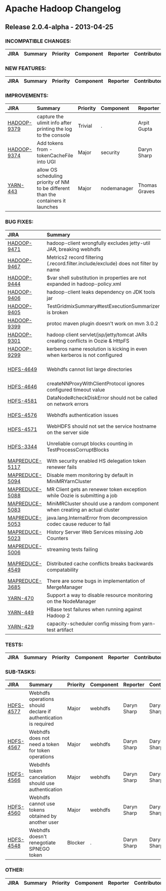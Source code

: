 
<!---
# Licensed to the Apache Software Foundation (ASF) under one
# or more contributor license agreements.  See the NOTICE file
# distributed with this work for additional information
# regarding copyright ownership.  The ASF licenses this file
# to you under the Apache License, Version 2.0 (the
# "License"); you may not use this file except in compliance
# with the License.  You may obtain a copy of the License at
#
#     http://www.apache.org/licenses/LICENSE-2.0
#
# Unless required by applicable law or agreed to in writing, software
# distributed under the License is distributed on an "AS IS" BASIS,
# WITHOUT WARRANTIES OR CONDITIONS OF ANY KIND, either express or implied.
# See the License for the specific language governing permissions and
# limitations under the License.
-->
# Apache Hadoop Changelog

## Release 2.0.4-alpha - 2013-04-25

### INCOMPATIBLE CHANGES:

| JIRA | Summary | Priority | Component | Reporter | Contributor |
|:---- |:---- | :--- |:---- |:---- |:---- |


### NEW FEATURES:

| JIRA | Summary | Priority | Component | Reporter | Contributor |
|:---- |:---- | :--- |:---- |:---- |:---- |


### IMPROVEMENTS:

| JIRA | Summary | Priority | Component | Reporter | Contributor |
|:---- |:---- | :--- |:---- |:---- |:---- |
| [HADOOP-9379](https://issues.apache.org/jira/browse/HADOOP-9379) | capture the ulimit info after printing the log to the console |  Trivial | . | Arpit Gupta | Arpit Gupta |
| [HADOOP-9374](https://issues.apache.org/jira/browse/HADOOP-9374) | Add tokens from -tokenCacheFile into UGI |  Major | security | Daryn Sharp | Daryn Sharp |
| [YARN-443](https://issues.apache.org/jira/browse/YARN-443) | allow OS scheduling priority of NM to be different than the containers it launches |  Major | nodemanager | Thomas Graves | Thomas Graves |


### BUG FIXES:

| JIRA | Summary | Priority | Component | Reporter | Contributor |
|:---- |:---- | :--- |:---- |:---- |:---- |
| [HADOOP-9471](https://issues.apache.org/jira/browse/HADOOP-9471) | hadoop-client wrongfully excludes jetty-util JAR, breaking webhdfs |  Major | build | Alejandro Abdelnur | Alejandro Abdelnur |
| [HADOOP-9467](https://issues.apache.org/jira/browse/HADOOP-9467) | Metrics2 record filtering (.record.filter.include/exclude) does not filter by name |  Major | metrics | Chris Nauroth | Chris Nauroth |
| [HADOOP-9444](https://issues.apache.org/jira/browse/HADOOP-9444) | $var shell substitution in properties are not expanded in hadoop-policy.xml |  Blocker | conf | Konstantin Boudnik | Roman Shaposhnik |
| [HADOOP-9406](https://issues.apache.org/jira/browse/HADOOP-9406) | hadoop-client leaks dependency on JDK tools jar |  Major | build | Alejandro Abdelnur | Alejandro Abdelnur |
| [HADOOP-9405](https://issues.apache.org/jira/browse/HADOOP-9405) | TestGridmixSummary#testExecutionSummarizer is broken |  Minor | test, tools | Andrew Wang | Andrew Wang |
| [HADOOP-9399](https://issues.apache.org/jira/browse/HADOOP-9399) | protoc maven plugin doesn't work on mvn 3.0.2 |  Minor | build | Todd Lipcon | Konstantin Boudnik |
| [HADOOP-9301](https://issues.apache.org/jira/browse/HADOOP-9301) | hadoop client servlet/jsp/jetty/tomcat JARs creating conflicts in Oozie & HttpFS |  Blocker | build | Roman Shaposhnik | Alejandro Abdelnur |
| [HADOOP-9299](https://issues.apache.org/jira/browse/HADOOP-9299) | kerberos name resolution is kicking in even when kerberos is not configured |  Blocker | security | Roman Shaposhnik | Daryn Sharp |
| [HDFS-4649](https://issues.apache.org/jira/browse/HDFS-4649) | Webhdfs cannot list large directories |  Blocker | namenode, security, webhdfs | Daryn Sharp | Daryn Sharp |
| [HDFS-4646](https://issues.apache.org/jira/browse/HDFS-4646) | createNNProxyWithClientProtocol ignores configured timeout value |  Minor | namenode | Jagane Sundar | Jagane Sundar |
| [HDFS-4581](https://issues.apache.org/jira/browse/HDFS-4581) | DataNode#checkDiskError should not be called on network errors |  Major | datanode | Rohit Kochar | Rohit Kochar |
| [HDFS-4576](https://issues.apache.org/jira/browse/HDFS-4576) | Webhdfs authentication issues |  Major | webhdfs | Daryn Sharp | Daryn Sharp |
| [HDFS-4571](https://issues.apache.org/jira/browse/HDFS-4571) | WebHDFS should not set the service hostname on the server side |  Major | webhdfs | Alejandro Abdelnur | Alejandro Abdelnur |
| [HDFS-3344](https://issues.apache.org/jira/browse/HDFS-3344) | Unreliable corrupt blocks counting in TestProcessCorruptBlocks |  Major | namenode | Tsz Wo Nicholas Sze | Kihwal Lee |
| [MAPREDUCE-5117](https://issues.apache.org/jira/browse/MAPREDUCE-5117) | With security enabled HS delegation token renewer fails |  Blocker | security | Roman Shaposhnik | Siddharth Seth |
| [MAPREDUCE-5094](https://issues.apache.org/jira/browse/MAPREDUCE-5094) | Disable mem monitoring by default in MiniMRYarnCluster |  Major | . | Siddharth Seth | Siddharth Seth |
| [MAPREDUCE-5088](https://issues.apache.org/jira/browse/MAPREDUCE-5088) | MR Client gets an renewer token exception while Oozie is submitting a job |  Blocker | . | Roman Shaposhnik | Daryn Sharp |
| [MAPREDUCE-5083](https://issues.apache.org/jira/browse/MAPREDUCE-5083) | MiniMRCluster should use a random component when creating an actual cluster |  Major | mrv2 | Siddharth Seth | Siddharth Seth |
| [MAPREDUCE-5053](https://issues.apache.org/jira/browse/MAPREDUCE-5053) | java.lang.InternalError from decompression codec cause reducer to fail |  Major | . | Robert Parker | Robert Parker |
| [MAPREDUCE-5023](https://issues.apache.org/jira/browse/MAPREDUCE-5023) | History Server Web Services missing Job Counters |  Critical | jobhistoryserver, webapps | Kendall Thrapp | Ravi Prakash |
| [MAPREDUCE-5006](https://issues.apache.org/jira/browse/MAPREDUCE-5006) | streaming tests failing |  Major | contrib/streaming | Alejandro Abdelnur | Sandy Ryza |
| [MAPREDUCE-4549](https://issues.apache.org/jira/browse/MAPREDUCE-4549) | Distributed cache conflicts breaks backwards compatability |  Blocker | mrv2 | Robert Joseph Evans | Robert Joseph Evans |
| [MAPREDUCE-3685](https://issues.apache.org/jira/browse/MAPREDUCE-3685) | There are some bugs in implementation of MergeManager |  Critical | mrv2 | anty.rao | anty |
| [YARN-470](https://issues.apache.org/jira/browse/YARN-470) | Support a way to disable resource monitoring on the NodeManager |  Major | nodemanager | Hitesh Shah | Siddharth Seth |
| [YARN-449](https://issues.apache.org/jira/browse/YARN-449) | HBase test failures when running against Hadoop 2 |  Blocker | . | Siddharth Seth |  |
| [YARN-429](https://issues.apache.org/jira/browse/YARN-429) | capacity-scheduler config missing from yarn-test artifact |  Blocker | resourcemanager | Siddharth Seth | Siddharth Seth |


### TESTS:

| JIRA | Summary | Priority | Component | Reporter | Contributor |
|:---- |:---- | :--- |:---- |:---- |:---- |


### SUB-TASKS:

| JIRA | Summary | Priority | Component | Reporter | Contributor |
|:---- |:---- | :--- |:---- |:---- |:---- |
| [HDFS-4577](https://issues.apache.org/jira/browse/HDFS-4577) | Webhdfs operations should declare if authentication is required |  Major | webhdfs | Daryn Sharp | Daryn Sharp |
| [HDFS-4567](https://issues.apache.org/jira/browse/HDFS-4567) | Webhdfs does not need a token for token operations |  Major | webhdfs | Daryn Sharp | Daryn Sharp |
| [HDFS-4566](https://issues.apache.org/jira/browse/HDFS-4566) | Webdhfs token cancelation should use authentication |  Major | webhdfs | Daryn Sharp | Daryn Sharp |
| [HDFS-4560](https://issues.apache.org/jira/browse/HDFS-4560) | Webhdfs cannot use tokens obtained by another user |  Major | webhdfs | Daryn Sharp | Daryn Sharp |
| [HDFS-4548](https://issues.apache.org/jira/browse/HDFS-4548) | Webhdfs doesn't renegotiate SPNEGO token |  Blocker | . | Daryn Sharp | Daryn Sharp |


### OTHER:

| JIRA | Summary | Priority | Component | Reporter | Contributor |
|:---- |:---- | :--- |:---- |:---- |:---- |


